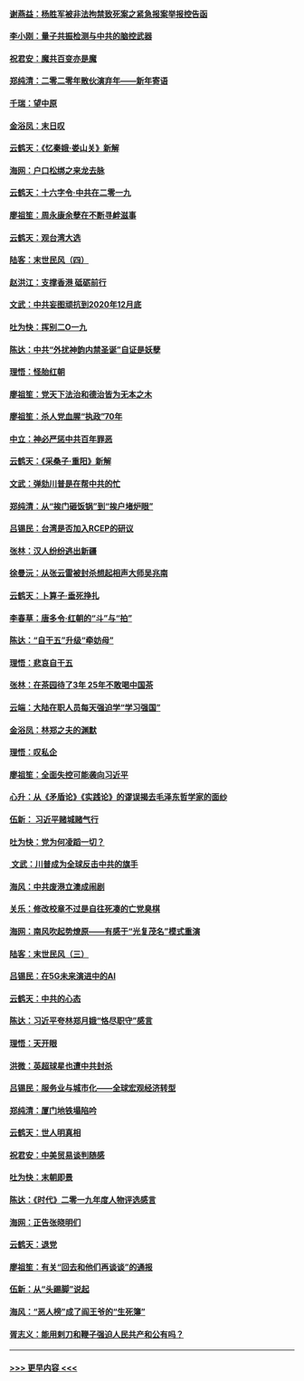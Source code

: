 #### [谢燕益：杨胜军被非法拘禁致死案之紧急报案举报控告函](../pages/nsc993/n11756134.md?t=01010722) 
#### [李小刚：量子共振检测与中共的脑控武器](../pages/nsc993/n11754518.md?t=01010722) 
#### [祝君安：魔共百变亦是魔](../pages/nsc993/n11754469.md?t=01010722) 
#### [郑纯清：二零二零年散伙演弃年——新年寄语](../pages/nsc993/n11754195.md?t=01010722) 
#### [千瑞：望中原](../pages/nsc993/n11754159.md?t=01010722) 
#### [金浴凤：末日叹](../pages/nsc993/n11752359.md?t=01010722) 
#### [云鹤天：《忆秦娥‧娄山关》新解](../pages/nsc993/n11752348.md?t=01010722) 
#### [海网：户口松绑之来龙去脉](../pages/nsc993/n11752328.md?t=01010722) 
#### [云鹤天：十六字令‧中共在二零一九](../pages/nsc993/n11752305.md?t=01010722) 
#### [廖祖笙：周永康余孽在不断寻衅滋事](../pages/nsc993/n11751013.md?t=01010722) 
#### [云鹤天：观台湾大选](../pages/nsc993/n11751007.md?t=01010722) 
#### [陆客：末世民风（四）](../pages/nsc993/n11749203.md?t=01010722) 
#### [赵洪江：支撑香港 砥砺前行](../pages/nsc993/n11748482.md?t=01010722) 
#### [文武：中共妄图顽抗到2020年12月底](../pages/nsc993/n11748446.md?t=01010722) 
#### [吐为快：挥别二O一九](../pages/nsc993/n11748411.md?t=01010722) 
#### [陈达：中共“外扰神韵内禁圣诞”自证是妖孽](../pages/nsc993/n11748226.md?t=01010722) 
#### [理悟：怪胎红朝](../pages/nsc993/n11748206.md?t=01010722) 
#### [廖祖笙：党天下法治和德治皆为无本之木](../pages/nsc993/n11748135.md?t=01010722) 
#### [廖祖笙：杀人党血腥“执政”70年](../pages/nsc993/n11745144.md?t=01010722) 
#### [中立：神必严惩中共百年罪恶](../pages/nsc993/n11744970.md?t=01010722) 
#### [云鹤天：《采桑子‧重阳》新解](../pages/nsc993/n11744948.md?t=01010722) 
#### [文武：弹劾川普是在帮中共的忙](../pages/nsc993/n11744758.md?t=01010722) 
#### [郑纯清：从“挨门砸饭锅”到“挨户堵炉眼”](../pages/nsc993/n11744745.md?t=01010722) 
#### [吕锡民：台湾是否加入RCEP的研议](../pages/nsc993/n11744701.md?t=01010722) 
#### [张林：汉人纷纷逃出新疆](../pages/nsc993/n11743530.md?t=01010722) 
#### [徐曼沅：从张云雷被封杀想起相声大师吴兆南](../pages/nsc993/n11741816.md?t=01010722) 
#### [云鹤天：卜算子‧垂死挣扎](../pages/nsc993/n11739956.md?t=01010722) 
#### [李春草：唐多令‧红朝的“斗”与“拍”](../pages/nsc993/n11739830.md?t=01010722) 
#### [陈达：“自干五”升级“牵妨母”](../pages/nsc993/n11739724.md?t=01010722) 
#### [理悟：悲哀自干五](../pages/nsc993/n11739547.md?t=01010722) 
#### [张林：在茶园待了3年 25年不敢喝中国茶](../pages/nsc993/n11739240.md?t=01010722) 
#### [云端：大陆在职人员每天强迫学“学习强国”](../pages/nsc993/n11738735.md?t=01010722) 
#### [金浴凤：林郑之夫的渊默](../pages/nsc993/n11737735.md?t=01010722) 
#### [理悟：叹私企](../pages/nsc993/n11737715.md?t=01010722) 
#### [廖祖笙：全面失控可能袭向习近平](../pages/nsc993/n11737704.md?t=01010722) 
#### [心升：从《矛盾论》《实践论》的谬误揭去毛泽东哲学家的面纱](../pages/nsc993/n11736962.md?t=01010722) 
#### [伍新： 习近平赌城赌气行](../pages/nsc993/n11736929.md?t=01010722) 
#### [吐为快：党为何凌蹈一切？](../pages/nsc993/n11736915.md?t=01010722) 
#### [ 文武：川普成为全球反击中共的旗手](../pages/nsc993/n11736882.md?t=01010722) 
#### [海风：中共废港立澳成闹剧](../pages/nsc993/n11735857.md?t=01010722) 
#### [关乐：修改校章不过是自往死凑的亡党臭棋](../pages/nsc993/n11735097.md?t=01010722) 
#### [海网：南风吹起势燎原——有感于“光复茂名”模式重演](../pages/nsc993/n11732308.md?t=01010722) 
#### [陆客：末世民风（三）](../pages/nsc993/n11732211.md?t=01010722) 
#### [吕锡民：在5G未来演进中的AI](../pages/nsc993/n11730010.md?t=01010722) 
#### [云鹤天：中共的心态](../pages/nsc993/n11729906.md?t=01010722) 
#### [陈达：习近平夸林郑月娥“恪尽职守”感言](../pages/nsc993/n11729881.md?t=01010722) 
#### [理悟：天开眼](../pages/nsc993/n11729699.md?t=01010722) 
#### [洪微：英超球星也遭中共封杀](../pages/nsc993/n11727243.md?t=01010722) 
#### [吕锡民：服务业与城市化——全球宏观经济转型](../pages/nsc993/n11725845.md?t=01010722) 
#### [郑纯清：厦门地铁塌陷吟](../pages/nsc993/n11725813.md?t=01010722) 
#### [云鹤天：世人明真相](../pages/nsc993/n11725621.md?t=01010722) 
#### [祝君安：中美贸易谈判随感](../pages/nsc993/n11725609.md?t=01010722) 
#### [吐为快：末朝即景](../pages/nsc993/n11723365.md?t=01010722) 
#### [陈达：《时代》二零一九年度人物评选感言](../pages/nsc993/n11723337.md?t=01010722) 
#### [海网：正告张晓明们](../pages/nsc993/n11723228.md?t=01010722) 
#### [云鹤天：退党](../pages/nsc993/n11723056.md?t=01010722) 
#### [廖祖笙：有关“回去和他们再谈谈”的通报](../pages/nsc993/n11722442.md?t=01010722) 
#### [伍新：从“头踢脚”说起](../pages/nsc993/n11722429.md?t=01010722) 
#### [海风：“恶人榜”成了阎王爷的“生死簿”](../pages/nsc993/n11722272.md?t=01010722) 
#### [胥志义：能用剌刀和鞭子强迫人民共产和公有吗？](../pages/nsc993/n11720569.md?t=01010722) 

----
#### [ >>> 更早内容 <<< ](../indexes/nsc993-earlier.md)
